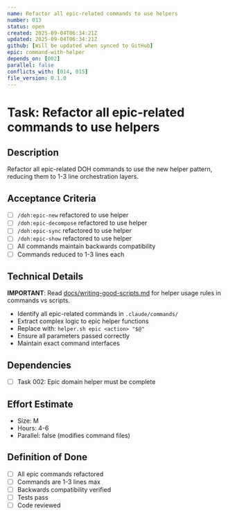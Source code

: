 ```yaml
---
name: Refactor all epic-related commands to use helpers
number: 013
status: open
created: 2025-09-04T06:34:21Z
updated: 2025-09-04T06:34:21Z
github: [Will be updated when synced to GitHub]
epic: command-with-helper
depends_on: [002]
parallel: false
conflicts_with: [014, 015]
file_version: 0.1.0
---
```


# Task: Refactor all epic-related commands to use helpers

## Description
Refactor all epic-related DOH commands to use the new helper pattern, reducing them to 1-3 line orchestration layers.

## Acceptance Criteria
- [ ] `/doh:epic-new` refactored to use helper
- [ ] `/doh:epic-decompose` refactored to use helper
- [ ] `/doh:epic-sync` refactored to use helper
- [ ] `/doh:epic-show` refactored to use helper
- [ ] All commands maintain backwards compatibility
- [ ] Commands reduced to 1-3 lines each

## Technical Details
**IMPORTANT**: Read [docs/writing-good-scripts.md](docs/writing-good-scripts.md) for helper usage rules in commands vs scripts.
- Identify all epic-related commands in `.claude/commands/`
- Extract complex logic to epic helper functions
- Replace with: `helper.sh epic <action> "$@"`
- Ensure all parameters passed correctly
- Maintain exact command interfaces

## Dependencies
- [ ] Task 002: Epic domain helper must be complete

## Effort Estimate
- Size: M
- Hours: 4-6
- Parallel: false (modifies command files)

## Definition of Done
- [ ] All epic commands refactored
- [ ] Commands are 1-3 lines max
- [ ] Backwards compatibility verified
- [ ] Tests pass
- [ ] Code reviewed